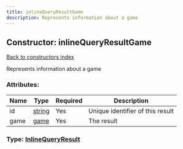```yaml
---
title: inlineQueryResultGame
description: Represents information about a game
---
```

## Constructor: inlineQueryResultGame  
[Back to constructors index](index.md)



Represents information about a game

### Attributes:

| Name     |    Type       | Required | Description |
|----------|---------------|----------|-------------|
|id|[string](../types/string.md) | Yes|Unique identifier of this result|
|game|[game](../constructors/game.md) | Yes|The result|



### Type: [InlineQueryResult](../types/InlineQueryResult.md)


